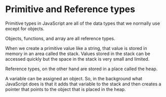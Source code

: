 # Primitive and Reference types
Primitive types in JavaScript are all of the data types that we normally use except for objects.

Objects, functions, and array are all reference types.

When we create a primitive value like a string, that value is stored in memory in an area called the stack. Values stored in the stack can be accessed quickly but the space in the stack is very small and limited.

Reference types, on the other hand are stored in a place called the heap.

A variable can be assigned an object. So, in the background what JavaScript does is that it adds that variable to the stack and then creates a pointer that points to the object that is placed in the heap.
